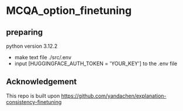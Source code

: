 # MCQA_option_finetuning

## preparing
python version 3.12.2
- make text file ./src/.env
- input [HUGGINGFACE_AUTH_TOKEN = 'YOUR_KEY'] to the .env file

## Acknowledgement
This repo is built upon https://github.com/yandachen/explanation-consistency-finetuning